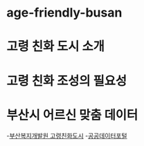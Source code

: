 # age-friendly-busan

# 고령 친화 도시 소개
# 고령 친화 조성의 필요성
# 부산시 어르신 맞춤 데이터
-[부산복지개발원 고령친화도시](http://afc.bswdi.re.kr/Main.do)
-[공공데이터포털](https://data.busan.go.kr/customData/list.nm?apitype=130)
